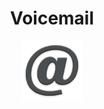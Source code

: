 <div style="text-align:center"><h1>Voicemail   </h1><img src ="/app/src/main/res/mipmap-xhdpi/ic_launcher.png" /></div>

